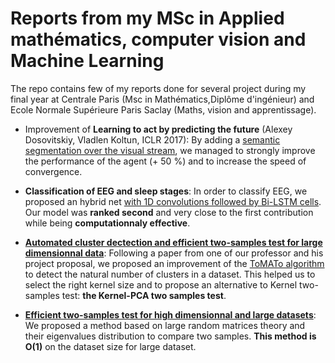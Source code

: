# Reports from my MSc in Applied mathématics, computer vision and Machine Learning

The repo contains few of my reports done for several project during my final year at Centrale Paris (Msc in Mathématics,Diplôme d'ingénieur) and Ecole Normale Supérieure Paris Saclay (Maths, vision and apprentissage). 

- Improvement of **Learning to act by predicting the future** (Alexey Dosovitskiy, Vladlen Koltun, ICLR 2017): By adding a [semantic segmentation over the visual stream](https://github.com/AntoineGuillot2/ReportsAndPapers/blob/master/Improving_Learning_To_act_by_predicting_the_future.pdf), we managed to strongly improve the performance of the agent (+ 50 %) and to increase the speed of convergence.

- **Classification of EEG and sleep stages**: In order to classify EEG, we proposed an hybrid net [with 1D convolutions followed by Bi-LSTM cells](https://github.com/AntoineGuillot2/ReportsAndPapers/blob/master/Dreem_ENS_EEG_Classification.pdf). Our model was **ranked second** and very close to the first contribution while being **computationnaly effective**.

- **[Automated cluster dectection and efficient two-samples test for large dimensionnal data](https://github.com/AntoineGuillot2/ReportsAndPapers/blob/master/Two_sample_test.pdf)**: Following a paper from one of our professor and his project proposal, we proposed an improvement of the [ToMATo algorithm](https://geometrica.saclay.inria.fr/data/Steve.Oudot/clustering/) to detect the natural number of clusters in a dataset. This helped us to select the right kernel size and to propose an alternative to Kernel two-samples test: **the Kernel-PCA two samples test**.

- **[Efficient two-samples test for high dimensionnal and large datasets](https://github.com/AntoineGuillot2/ReportsAndPapers/blob/master/Two_samples_test_with_random_graph.pdf)**: We proposed a method based on large random matrices theory and their eigenvalues distribution to compare two samples. **This method is O(1)** on the dataset size for large dataset.
